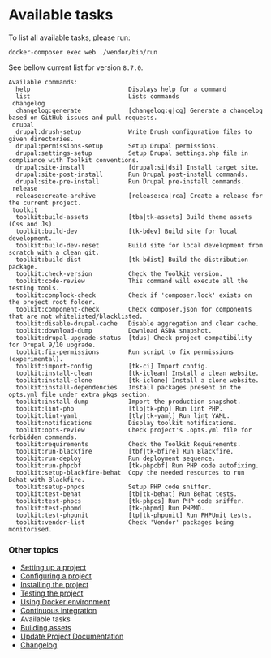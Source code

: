 # Available tasks

To list all available tasks, please run:
```
docker-composer exec web ./vendor/bin/run
```

See bellow current list for version `8.7.0`.
```
Available commands:
  help                           Displays help for a command
  list                           Lists commands
 changelog
  changelog:generate             [changelog:g|cg] Generate a changelog based on GitHub issues and pull requests.
 drupal
  drupal:drush-setup             Write Drush configuration files to given directories.
  drupal:permissions-setup       Setup Drupal permissions.
  drupal:settings-setup          Setup Drupal settings.php file in compliance with Toolkit conventions.
  drupal:site-install            [drupal:si|dsi] Install target site.
  drupal:site-post-install       Run Drupal post-install commands.
  drupal:site-pre-install        Run Drupal pre-install commands.
 release
  release:create-archive         [release:ca|rca] Create a release for the current project.
 toolkit
  toolkit:build-assets           [tba|tk-assets] Build theme assets (Css and Js).
  toolkit:build-dev              [tk-bdev] Build site for local development.
  toolkit:build-dev-reset        Build site for local development from scratch with a clean git.
  toolkit:build-dist             [tk-bdist] Build the distribution package.
  toolkit:check-version          Check the Toolkit version.
  toolkit:code-review            This command will execute all the testing tools.
  toolkit:complock-check         Check if 'composer.lock' exists on the project root folder.
  toolkit:component-check        Check composer.json for components that are not whitelisted/blacklisted.
  toolkit:disable-drupal-cache   Disable aggregation and clear cache.
  toolkit:download-dump          Download ASDA snapshot.
  toolkit:drupal-upgrade-status  [tdus] Check project compatibility for Drupal 9/10 upgrade.
  toolkit:fix-permissions        Run script to fix permissions (experimental).
  toolkit:import-config          [tk-ci] Import config.
  toolkit:install-clean          [tk-iclean] Install a clean website.
  toolkit:install-clone          [tk-iclone] Install a clone website.
  toolkit:install-dependencies   Install packages present in the opts.yml file under extra_pkgs section.
  toolkit:install-dump           Import the production snapshot.
  toolkit:lint-php               [tlp|tk-php] Run lint PHP.
  toolkit:lint-yaml              [tly|tk-yaml] Run lint YAML.
  toolkit:notifications          Display toolkit notifications.
  toolkit:opts-review            Check project's .opts.yml file for forbidden commands.
  toolkit:requirements           Check the Toolkit Requirements.
  toolkit:run-blackfire          [tbf|tk-bfire] Run Blackfire.
  toolkit:run-deploy             Run deployment sequence.
  toolkit:run-phpcbf             [tk-phpcbf] Run PHP code autofixing.
  toolkit:setup-blackfire-behat  Copy the needed resources to run Behat with Blackfire.
  toolkit:setup-phpcs            Setup PHP code sniffer.
  toolkit:test-behat             [tb|tk-behat] Run Behat tests.
  toolkit:test-phpcs             [tk-phpcs] Run PHP code sniffer.
  toolkit:test-phpmd             [tk-phpmd] Run PHPMD.
  toolkit:test-phpunit           [tp|tk-phpunit] Run PHPUnit tests.
  toolkit:vendor-list            Check 'Vendor' packages being monitorised.
```

### Other topics
- [Setting up a project](/docs/setting-up-project.md)
- [Configuring a project](/docs/configuring-project.md)
- [Installing the project](/docs/installing-project.md)
- [Testing the project](/docs/testing-project.md)
- [Using Docker environment](/docs/docker-environment.md)
- [Continuous integration](/docs/continuous-integration.md)
- Available tasks
- [Building assets](/docs/building-assets.md)
- [Update Project Documentation](/docs/project-documentation.md)
- [Changelog](/CHANGELOG.md)
